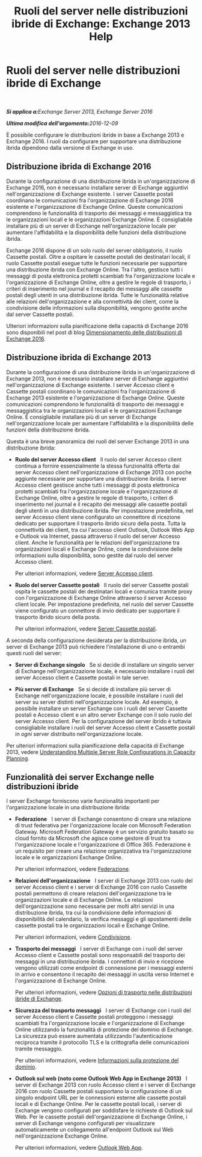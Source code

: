 ﻿---
title: 'Ruoli del server nelle distribuzioni ibride di Exchange: Exchange 2013 Help'
TOCTitle: Ruoli del server nelle distribuzioni ibride di Exchange
ms:assetid: 7a7eaf17-d2b0-4d62-90a2-45a0d2faca54
ms:mtpsurl: https://technet.microsoft.com/it-it/library/JJ659051(v=EXCHG.150)
ms:contentKeyID: 50482146
ms.date: 01/10/2018
mtps_version: v=EXCHG.150
ms.translationtype: HT
---

# Ruoli del server nelle distribuzioni ibride di Exchange

 

_<strong>Si applica a:</strong>Exchange Server 2013, Exchange Server 2016_

_<strong>Ultima modifica dell'argomento:</strong>2016-12-09_

È possibile configurare le distribuzioni ibride in base a Exchange 2013 e Exchange 2016. I ruoli da configurare per supportare una distribuzione ibrida dipendono dalla versione di Exchange in uso.

## Distribuzione ibrida di Exchange 2016

Durante la configurazione di una distribuzione ibrida in un'organizzazione di Exchange 2016, non è necessario installare server di Exchange aggiuntivi nell'organizzazione di Exchange esistente. I server Cassette postali coordinano le comunicazioni fra l'organizzazione di Exchange 2016 esistente e l'organizzazione di Exchange Online. Queste comunicazioni comprendono le funzionalità di trasporto dei messaggi e messaggistica tra le organizzazioni locali e le organizzazioni Exchange Online. È consigliabile installare più di un server di Exchange nell'organizzazione locale per aumentare l'affidabilità e la disponibilità delle funzioni della distribuzione ibrida.

Exchange 2016 dispone di un solo ruolo del server obbligatorio, il ruolo Cassette postali. Oltre a ospitare le cassette postali dei destinatari locali, il ruolo Cassette postali esegue tutte le funzioni necessarie per supportare una distribuzione ibrida con Exchange Online. Tra l'altro, gestisce tutti i messaggi di posta elettronica protetti scambiati fra l'organizzazione locale e l'organizzazione di Exchange Online, oltre a gestire le regole di trasporto, i criteri di inserimento nel journal e il recapito dei messaggi alle cassette postali degli utenti in una distribuzione ibrida. Tutte le funzionalità relative alle relazioni dell'organizzazione e alla connettività dei client, come la condivisione delle informazioni sulla disponibilità, vengono gestite anche dal server Cassette postali.

Ulteriori informazioni sulla pianificazione della capacità di Exchange 2016 sono disponibili nel post di blog [Dimensionamento delle distribuzioni di Exchange 2016](http://go.microsoft.com/fwlink/p/?linkid=301990).

## Distribuzione ibrida di Exchange 2013

Durante la configurazione di una distribuzione ibrida in un'organizzazione di Exchange 2013, non è necessario installare server di Exchange aggiuntivi nell'organizzazione di Exchange esistente. I server Accesso client e Cassette postali coordinano le comunicazioni fra l'organizzazione di Exchange 2013 esistente e l'organizzazione di Exchange Online. Queste comunicazioni comprendono le funzionalità di trasporto dei messaggi e messaggistica tra le organizzazioni locali e le organizzazioni Exchange Online. È consigliabile installare più di un server di Exchange nell'organizzazione locale per aumentare l'affidabilità e la disponibilità delle funzioni della distribuzione ibrida.

Questa è una breve panoramica dei ruoli del server Exchange 2013 in una distribuzione ibrida:

  - **Ruolo del server Accesso client**   Il ruolo del server Accesso client continua a fornire essenzialmente la stessa funzionalità offerta dai server Accesso client nell'organizzazione di Exchange 2013 con poche aggiunte necessarie per supportare una distribuzione ibrida. Il server Accesso client gestisce anche tutti i messaggi di posta elettronica protetti scambiati fra l'organizzazione locale e l'organizzazione di Exchange Online, oltre a gestire le regole di trasporto, i criteri di inserimento nel journal e il recapito dei messaggi alle cassette postali degli utenti in una distribuzione ibrida. Per impostazione predefinita, nel server Accesso client viene configurato un connettore di ricezione dedicato per supportare il trasporto ibrido sicuro della posta. Tutta la connettività dei client, tra cui l'accesso client Outlook, Outlook Web App e Outlook via Internet, passa attraverso il ruolo del server Accesso client. Anche le funzionalità per le relazioni dell'organizzazione tra organizzazioni locali e Exchange Online, come la condivisione delle informazioni sulla disponibilità, sono gestite dal ruolo del server Accesso client.
    
    Per ulteriori informazioni, vedere [Server Accesso client](https://technet.microsoft.com/it-it/library/dd298114\(v=exchg.150\)).

  - **Ruolo del server Cassette postali**   Il ruolo del server Cassette postali ospita le cassette postali dei destinatari locali e comunica tramite proxy con l'organizzazione di Exchange Online attraverso il server Accesso client locale. Per impostazione predefinita, nel ruolo del server Cassette viene configurato un connettore di invio dedicato per supportare il trasporto ibrido sicuro della posta.
    
    Per ulteriori informazioni, vedere [Server Cassette postali](https://technet.microsoft.com/it-it/library/jj150491\(v=exchg.150\)).

A seconda della configurazione desiderata per la distribuzione ibrida, un server di Exchange 2013 può richiedere l'installazione di uno o entrambi questi ruoli del server:

  - **Server di Exchange singolo**   Se si decide di installare un singolo server di Exchange nell'organizzazione locale, è necessario installare i ruoli del server Accesso client e Cassette postali in tale server.

  - **Più server di Exchange**   Se si decide di installare più server di Exchange nell'organizzazione locale, è possibile installare i ruoli del server su server distinti nell'organizzazione locale. Ad esempio, è possibile installare un server Exchange con i ruoli del server Cassette postali e Accesso client e un altro server Exchange con il solo ruolo del server Accesso client. Per la configurazione del server ibrido è tuttavia consigliabile installare i ruoli del server Accesso client e Cassette postali in *ogni* server distribuito nell'organizzazione locale.

Per ulteriori informazioni sulla pianificazione della capacità di Exchange 2013, vedere [Understanding Multiple Server Role Configurations in Capacity Planning](http://go.microsoft.com/fwlink/?linkid=266576).

## Funzionalità dei server Exchange nelle distribuzioni ibride

I server Exchange forniscono varie funzionalità importanti per l'organizzazione locale in una distribuzione ibrida:

  - **Federazione**   I server di Exchange consentono di creare una relazione di trust federativa per l'organizzazione locale con Microsoft Federation Gateway. Microsoft Federation Gateway è un servizio gratuito basato su cloud fornito da Microsoft che agisce come gestore di trust tra l'organizzazione locale e l'organizzazione di Office 365. Federazione è un requisito per creare una relazione organizzativa tra l'organizzazione locale e le organizzazioni Exchange Online.
    
    Per ulteriori informazioni, vedere [Federazione](https://technet.microsoft.com/it-it/library/dd335047\(v=exchg.150\)).

  - **Relazioni dell'organizzazione**   I server di Exchange 2013 con ruolo del server Accesso client e i server di Exchange 2016 con ruolo Cassette postali permettono di creare relazioni dell'organizzazione tra le organizzazioni locale e di Exchange Online. Le relazioni dell'organizzazione sono necessarie per molti altri servizi in una distribuzione ibrida, tra cui la condivisione delle informazioni di disponibilità del calendario, la verifica messaggi e gli spostamenti delle cassette postali tra le organizzazioni locali e Exchange Online.
    
    Per ulteriori informazioni, vedere [Condivisione](https://technet.microsoft.com/it-it/library/dd638083\(v=exchg.150\)).

  - **Trasporto dei messaggi**   I server di Exchange con i ruoli del server Accesso client e Cassette postali sono responsabili del trasporto dei messaggi in una distribuzione ibrida. I connettori di invio e ricezione vengono utilizzati come endpoint di connessione per i messaggi esterni in arrivo e consentono il recapito dei messaggi in uscita verso Internet e l'organizzazione di Exchange Online.
    
    Per ulteriori informazioni, vedere [Opzioni di trasporto nelle distribuzioni ibride di Exchange](transport-options-in-exchange-hybrid-deployments-exchange-2013-help.md).

  - **Sicurezza del trasporto messaggi**   I server di Exchange con i ruoli del server Accesso client e Cassette postali proteggono i messaggi scambiati fra l'organizzazione locale e l'organizzazione di Exchange Online utilizzando la funzionalità di protezione del dominio di Exchange. La sicurezza può essere aumentata utilizzando l'autenticazione reciproca tramite il protocollo TLS e la crittografia delle comunicazioni tramite messaggio.
    
    Per ulteriori informazioni, vedere [Informazioni sulla protezione del dominio](http://go.microsoft.com/fwlink/p/?linkid=266581).

  - **Outlook sul web (noto come Outlook Web App in Exchange 2013)**   I server di Exchange 2013 con ruolo Accesso client e i server di Exchange 2016 con ruolo Cassette postali supportano la configurazione di un singolo endpoint URL per le connessioni esterne alle cassette postali locali e di Exchange Online. Per le cassette postali locali, i server di Exchange vengono configurati per soddisfare le richieste di Outlook sul Web. Per le cassette postali dell'organizzazione di Exchange Online, i server di Exchange vengono configurati per visualizzare automaticamente un collegamento all'endpoint Outlook sul Web nell'organizzazione Exchange Online.
    
    Per ulteriori informazioni, vedere [Outlook Web App](https://technet.microsoft.com/it-it/library/jj657718\(v=exchg.150\)).

